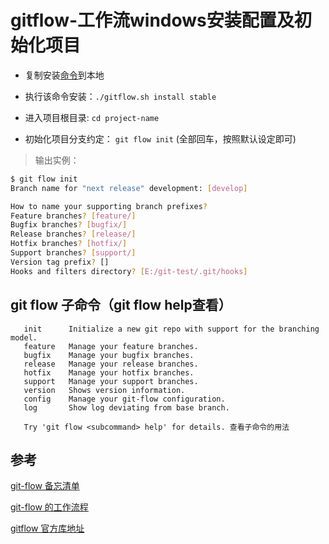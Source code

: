 # gitflow-工作流windows安装配置及初始化项目

- 复制安装[命令][1]到本地

- 执行该命令安装：`./gitflow.sh install stable`

- 进入项目根目录: `cd project-name`

- 初始化项目分支约定： `git flow init` (全部回车，按照默认设定即可)

 > 输出实例：

```bash
$ git flow init
Branch name for "next release" development: [develop]

How to name your supporting branch prefixes?
Feature branches? [feature/]
Bugfix branches? [bugfix/]
Release branches? [release/]
Hotfix branches? [hotfix/]
Support branches? [support/]
Version tag prefix? []
Hooks and filters directory? [E:/git-test/.git/hooks]

```

## git flow 子命令（git flow help查看）

```doc
   init      Initialize a new git repo with support for the branching model.
   feature   Manage your feature branches.
   bugfix    Manage your bugfix branches.
   release   Manage your release branches.
   hotfix    Manage your hotfix branches.
   support   Manage your support branches.
   version   Shows version information.
   config    Manage your git-flow configuration.
   log       Show log deviating from base branch.

   Try 'git flow <subcommand> help' for details. 查看子命令的用法

```



## 参考

[git-flow 备忘清单][2]

[git-flow 的工作流程][4]

[gitflow 官方库地址][3]


[1]:https://raw.githubusercontent.com/petervanderdoes/gitflow-avh/develop/contrib/gitflow-installer.sh "windows 安装 git flow命令"
[2]:http://danielkummer.github.io/git-flow-cheatsheet/index.zh_CN.html "git-flow 备忘清单"
[3]:https://github.com/petervanderdoes/gitflow-avh "gitflow 官方库地址"
[4]:https://www.git-tower.com/learn/git/ebook/cn/command-line/advanced-topics/git-flow "git-flow 的工作流程"